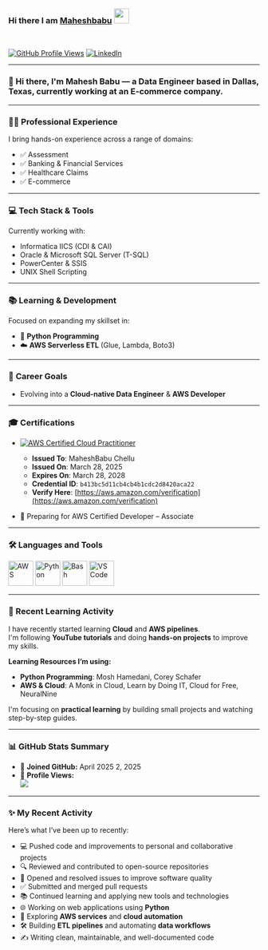 ### Hi there I am [Maheshbabu](https://github.com/maheshbabu) <img src="https://raw.githubusercontent.com/MartinHeinz/MartinHeinz/master/wave.gif" width="30px">  
<br/>

[![GitHub Profile Views](https://komarev.com/ghpvc/?username=maheshbabu&label=PROFILE+VIEWS&style=for-the-badge&color=blueviolet)](https://github.com/maheshbabu)
[![LinkedIn](https://img.shields.io/badge/linkedin-%230077B5.svg?style=for-the-badge&logo=linkedin&logoColor=white)](https://www.linkedin.com/in/mahesh-babu-b499b5187/)

---

### 👋 Hi there, I'm Mahesh Babu — a **Data Engineer** based in **Dallas, Texas**, currently working at an **E-commerce company**.

---

### 👨‍💼 **Professional Experience**
I bring hands-on experience across a range of domains:
- ✅ Assessment
- ✅ Banking & Financial Services
- ✅ Healthcare Claims
- ✅ E-commerce

---

### 💻 **Tech Stack & Tools**
Currently working with:
- Informatica IICS (CDI & CAI)
- Oracle & Microsoft SQL Server (T-SQL)
- PowerCenter & SSIS
- UNIX Shell Scripting

---

### 📚 **Learning & Development**
Focused on expanding my skillset in:
- 🐍 **Python Programming**
- ☁️ **AWS Serverless ETL** (Glue, Lambda, Boto3)

---

### 🎯 **Career Goals**
- Evolving into a **Cloud-native Data Engineer** & **AWS Developer**


---

### 🎓 Certifications

- [![AWS Certified Cloud Practitioner](https://img.shields.io/badge/AWS_Cloud_Practitioner-Certified-yellow?logo=amazon-aws)](https://aws.amazon.com/verification)  
  - **Issued To**: MaheshBabu Chellu  
  - **Issued On**: March 28, 2025  
  - **Expires On**: March 28, 2028  
  - **Credential ID**: `b413bc5d11cb4cb4b1cdc2d8420aca22`  
  - **Verify Here**: [https://aws.amazon.com/verification](https://aws.amazon.com/verification)

- 🧠 Preparing for AWS Certified Developer – Associate

---

### 🛠️ Languages and Tools
<p>
  <img src="https://cdn.worldvectorlogo.com/logos/aws-2.svg" alt="AWS" width="50" height="50"/>
  <img src="https://cdn.worldvectorlogo.com/logos/python-5.svg" alt="Python" width="50" height="50"/>
  <img src="https://cdn.worldvectorlogo.com/logos/bash-1.svg" alt="Bash" width="50" height="50"/>
  <img src="https://cdn.worldvectorlogo.com/logos/visual-studio-code-1.svg" alt="VS Code" width="50" height="50"/>
</p>

---

### 📘 Recent Learning Activity

I have recently started learning **Cloud** and **AWS pipelines**.  
I'm following **YouTube tutorials** and doing **hands-on projects** to improve my skills.

**Learning Resources I’m using:**
- **Python Programming**: Mosh Hamedani, Corey Schafer  
- **AWS & Cloud**: A Monk in Cloud, Learn by Doing IT, Cloud for Free, NeuralNine

I'm focusing on **practical learning** by building small projects and watching step-by-step guides.

---

### 📊 GitHub Stats Summary

- 👤 **Joined GitHub:** April 2025 2, 2025
- 👀 **Profile Views:**  
  ![](https://komarev.com/ghpvc/?username=your-username&label=Profile%20views&color=0e75b6&style=flat)



---

### ✨ My Recent Activity
<!--START_SECTION:activity-->Here’s what I’ve been up to recently:
- 💻 Pushed code and improvements to personal and collaborative projects  
- 🔍 Reviewed and contributed to open-source repositories  
- 🐛 Opened and resolved issues to improve software quality  
- ✅ Submitted and merged pull requests  
- 📚 Continued learning and applying new tools and technologies  
- 🌐 Working on web applications using **Python**  
- 🚀 Exploring **AWS services** and **cloud automation**  
- 🛠️ Building **ETL pipelines** and automating **data workflows**  
- ✍️ Writing clean, maintainable, and well-documented code   <!--END_SECTION:activity-->
